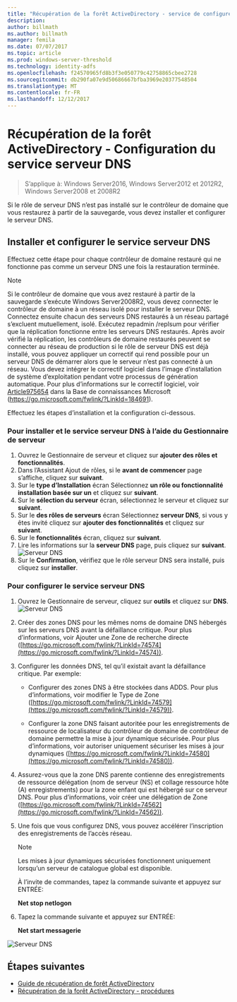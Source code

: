 ```yaml
---
title: "Récupération de la forêt ActiveDirectory - service de configurer le serveur DNS"
description: 
author: billmath
ms.author: billmath
manager: femila
ms.date: 07/07/2017
ms.topic: article
ms.prod: windows-server-threshold
ms.technology: identity-adfs
ms.openlocfilehash: f24570965fd8b3f3e050779c42758865cbee2728
ms.sourcegitcommit: db290fa07e9d50686667bfba3969e20377548504
ms.translationtype: MT
ms.contentlocale: fr-FR
ms.lasthandoff: 12/12/2017
---
```

# <a name="ad-forest-recovery---configuring-the-dns-server-service"></a>Récupération de la forêt ActiveDirectory - Configuration du service serveur DNS 

>S’applique à: Windows Server2016, Windows Server2012 et 2012R2, Windows Server2008 et 2008R2
 
Si le rôle de serveur DNS n’est pas installé sur le contrôleur de domaine que vous restaurez à partir de la sauvegarde, vous devez installer et configurer le serveur DNS.  
  

## <a name="install-and-configure-the-dns-server-service"></a>Installer et configurer le service serveur DNS  
Effectuez cette étape pour chaque contrôleur de domaine restauré qui ne fonctionne pas comme un serveur DNS une fois la restauration terminée.  
  
> [!NOTE]
>  Si le contrôleur de domaine que vous avez restauré à partir de la sauvegarde s’exécute Windows Server2008R2, vous devez connecter le contrôleur de domaine à un réseau isolé pour installer le serveur DNS. Connectez ensuite chacun des serveurs DNS restaurés à un réseau partagé s’excluent mutuellement, isolé. Exécutez repadmin /replsum pour vérifier que la réplication fonctionne entre les serveurs DNS restaurés. Après avoir vérifié la réplication, les contrôleurs de domaine restaurés peuvent se connecter au réseau de production si le rôle de serveur DNS est déjà installé, vous pouvez appliquer un correctif qui rend possible pour un serveur DNS de démarrer alors que le serveur n’est pas connecté à un réseau. Vous devez intégrer le correctif logiciel dans l’image d’installation de système d’exploitation pendant votre processus de génération automatique. Pour plus d’informations sur le correctif logiciel, voir [Article975654](https://go.microsoft.com/fwlink/?LinkId=184691) dans la Base de connaissances Microsoft (https://go.microsoft.com/fwlink/?LinkId=184691). 

Effectuez les étapes d’installation et la configuration ci-dessous.
  
### <a name="to-install-and-the-dns-server-service-using-server-manager"></a>Pour installer et le service serveur DNS à l’aide du Gestionnaire de serveur  
  
1.  Ouvrez le Gestionnaire de serveur et cliquez sur **ajouter des rôles et fonctionnalités**.  
2.  Dans l’Assistant Ajout de rôles, si le **avant de commencer** page s’affiche, cliquez sur **suivant**.  
3.  Sur le **type d’Installation** écran Sélectionnez **un rôle ou fonctionnalité installation basée sur un** et cliquez sur **suivant**.
4.  Sur le **sélection du serveur** écran, sélectionnez le serveur et cliquez sur **suivant**.
5.  Sur le **des rôles de serveurs** écran Sélectionnez **serveur DNS**, si vous y êtes invité cliquez sur **ajouter des fonctionnalités** et cliquez sur **suivant**.
6.  Sur le **fonctionnalités** écran, cliquez sur **suivant**.
7.  Lire les informations sur la **serveur DNS** page, puis cliquez sur **suivant**.
![Serveur DNS](media/AD-Forest-Recovery-Configure-DNS/dns1.png)  
8.  Sur le **Confirmation**, vérifiez que le rôle serveur DNS sera installé, puis cliquez sur **installer**.  
  
     
### <a name="to-configure-the-dns-server-service"></a>Pour configurer le service serveur DNS 
1.  Ouvrez le Gestionnaire de serveur, cliquez sur **outils** et cliquez sur **DNS**.
![Serveur DNS](media/AD-Forest-Recovery-Configure-DNS/dns2.png)    
2.  Créer des zones DNS pour les mêmes noms de domaine DNS hébergés sur les serveurs DNS avant la défaillance critique. Pour plus d’informations, voir Ajouter une Zone de recherche directe ([https://go.microsoft.com/fwlink/?LinkId=74574](https://go.microsoft.com/fwlink/?LinkId=74574)).  
3.  Configurer les données DNS, tel qu’il existait avant la défaillance critique. Par exemple:  
  
    -   Configurer des zones DNS à être stockées dans ADDS. Pour plus d’informations, voir modifier le Type de Zone ([https://go.microsoft.com/fwlink/?LinkId=74579](https://go.microsoft.com/fwlink/?LinkId=74579)).  
  
    -   Configurer la zone DNS faisant autoritée pour les enregistrements de ressource de localisateur du contrôleur de domaine de contrôleur de domaine permettre la mise à jour dynamique sécurisée. Pour plus d’informations, voir autoriser uniquement sécuriser les mises à jour dynamiques ([https://go.microsoft.com/fwlink/?LinkId=74580](https://go.microsoft.com/fwlink/?LinkId=74580)).  
  
4. Assurez-vous que la zone DNS parente contienne des enregistrements de ressource délégation (nom de serveur (NS) et collage ressource hôte (A) enregistrements) pour la zone enfant qui est hébergé sur ce serveur DNS. Pour plus d’informations, voir créer une délégation de Zone ([https://go.microsoft.com/fwlink/?LinkId=74562](https://go.microsoft.com/fwlink/?LinkId=74562)).  
5. Une fois que vous configurez DNS, vous pouvez accélérer l’inscription des enregistrements de l’accès réseau.  
  
    > [!NOTE]
    >  Les mises à jour dynamiques sécurisées fonctionnent uniquement lorsqu’un serveur de catalogue global est disponible.  
  
     À l’invite de commandes, tapez la commande suivante et appuyez sur ENTRÉE:  
  
     **Net stop netlogon**  
  
6. Tapez la commande suivante et appuyez sur ENTRÉE:  
  
     **Net start messagerie**  

![Serveur DNS](media/AD-Forest-Recovery-Configure-DNS/dns3.png)  

## <a name="next-steps"></a>Étapes suivantes

- [Guide de récupération de forêt ActiveDirectory](AD-Forest-Recovery-Guide.md)
- [Récupération de la forêt ActiveDirectory - procédures](AD-Forest-Recovery-Procedures.md)
